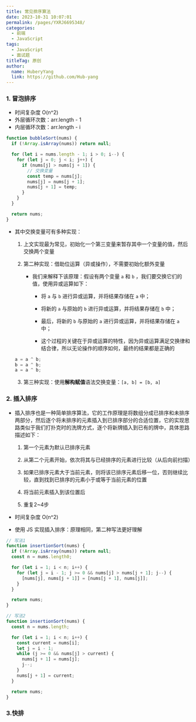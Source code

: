 ```yaml
---
title: 常见排序算法
date: 2023-10-31 10:07:01
permalink: /pages/YXRJ6695348/
categories:
  - 前端
  - JavaScript
tags:
  - JavaScript
  - 面试题
titleTag: 原创
author:
  name: HuberyYang
  link: https://github.com/Hub-yang
---
```


### 1. 冒泡排序

- 时间复杂度 O(n^2)
- 外层循环次数：arr.length - 1
- 内层循环次数：arr.length - i

<!-- more -->

```js
function bubbleSort(nums) {
  if (!Array.isArray(nums)) return null;

  for (let i = nums.length - 1; i > 0; i--) {
    for (let j = 0; j < i; j++) {
      if (nums[j] > nums[j + 1]) {
        // 交换变量
        const temp = nums[j];
        nums[j] = nums[j + 1];
        nums[j + 1] = temp;
      }
    }
  }

  return nums;
}
```

- 其中交换变量可有多种实现：

  1. 上文实现最为常见，初始化一个第三变量来暂存其中一个变量的值，然后交换两个变量

  2. 第二种实现：借助位运算（异或操作），不需要初始化额外变量

     - 我们来解释下该原理：假设有两个变量 `a` 和 `b` ，我们要交换它们的值，使用异或运算如下：

       - 将 `a` 与 `b` 进行异或运算，并将结果存储在 `a` 中；

       - 将新的 `a` 与原始的 `b` 进行异或运算，并将结果存储在 `b` 中；

       - 最后，将新的 `b` 与原始的 `a` 进行异或运算，并将结果存储在 `a` 中；

       - 这个过程的关键在于异或运算的特性，因为异或运算满足交换律和结合律，所以无论操作的顺序如何，最终的结果都是正确的

  ```js
  a = a ^ b;
  b = a ^ b;
  a = a ^ b;
  ```

  3. 第三种实现：使用**解构赋值**语法交换变量：`[a, b] = [b, a]`

### 2. 插入排序

- 插入排序也是一种简单排序算法，它的工作原理是将数组分成已排序和未排序两部分，然后逐个将未排序的元素插入到已排序部分的合适位置，它的实现思路类似于我们打扑克时的洗牌方式，逐个将新牌插入到已有的牌中，具体思路描述如下：

  1. 第一个元素为默认已排序元素

  2. 从第二个元素开始，依次将其与已经排序的元素进行比较（从后向前扫描）

  3. 如果已排序元素大于当前元素，则将该已排序元素后移一位，否则继续比较，直到找到已排序的元素小于或等于当前元素的位置

  4. 将当前元素插入到该位置后

  5. 重复2~4步
- 时间复杂度 O(n^2)
- 使用 JS 实现插入排序：原理相同，第二种写法更好理解

```js
// 写法1
function insertionSort(nums) {
  if (!Array.isArray(nums)) return null;
  const n = nums.length0;

  for (let i = 1; i < n; i++) {
    for (let j = i - 1; j >= 0 && nums[j] > nums[j + 1]; j--) {
      [nums[j], nums[j + 1]] = [nums[j + 1], nums[j]];
    }
  }

  return nums;
}

// 写法2
function insertionSort(nums) {
  const n = nums.length;

  for (let i = 1; i < n; i++) {
    const current = nums[i];
    let j = i - 1;
    while (j >= 0 && nums[j] > current) {
      nums[j + 1] = nums[j];
      j--;
    }
    nums[j + 1] = current;
  }

  return nums;
}
```

### 3.快排
